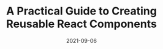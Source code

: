 ---
date: 2021-09-06
publisher: sitepointdotcom
tags:
  - react
  - components
target_url: https://www.sitepoint.com/creating-reusable-react-components/
title: A Practical Guide to Creating Reusable React Components
---